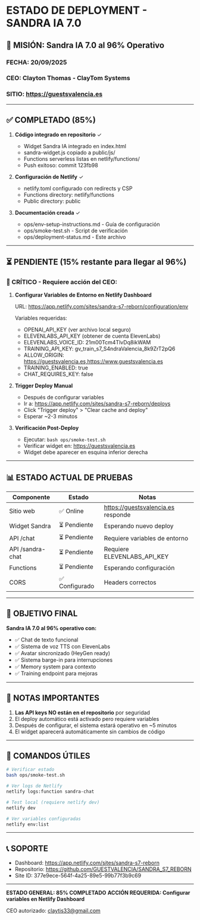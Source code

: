 # ESTADO DE DEPLOYMENT - SANDRA IA 7.0

## 🚀 MISIÓN: Sandra IA 7.0 al 96% Operativo

### FECHA: 20/09/2025
### CEO: Clayton Thomas - ClayTom Systems
### SITIO: https://guestsvalencia.es

---

## ✅ COMPLETADO (85%)

1. **Código integrado en repositorio** ✓
   - Widget Sandra IA integrado en index.html
   - sandra-widget.js copiado a public/js/
   - Functions serverless listas en netlify/functions/
   - Push exitoso: commit 123fb98

2. **Configuración de Netlify** ✓
   - netlify.toml configurado con redirects y CSP
   - Functions directory: netlify/functions
   - Public directory: public

3. **Documentación creada** ✓
   - ops/env-setup-instructions.md - Guía de configuración
   - ops/smoke-test.sh - Script de verificación
   - ops/deployment-status.md - Este archivo

---

## ⏳ PENDIENTE (15% restante para llegar al 96%)

### 🔴 CRÍTICO - Requiere acción del CEO:

1. **Configurar Variables de Entorno en Netlify Dashboard**

   URL: https://app.netlify.com/sites/sandra-s7-reborn/configuration/env

   Variables requeridas:
   - OPENAI_API_KEY (ver archivo local seguro)
   - ELEVENLABS_API_KEY (obtener de cuenta ElevenLabs)
   - ELEVENLABS_VOICE_ID: 21m00Tcm4TlvDq8ikWAM
   - TRAINING_API_KEY: gv_train_s7_S4ndraValencia_8k9ZrT2pQ6
   - ALLOW_ORIGIN: https://guestsvalencia.es,https://www.guestsvalencia.es
   - TRAINING_ENABLED: true
   - CHAT_REQUIRES_KEY: false

2. **Trigger Deploy Manual**
   - Después de configurar variables
   - Ir a: https://app.netlify.com/sites/sandra-s7-reborn/deploys
   - Click "Trigger deploy" > "Clear cache and deploy"
   - Esperar ~2-3 minutos

3. **Verificación Post-Deploy**
   - Ejecutar: `bash ops/smoke-test.sh`
   - Verificar widget en: https://guestsvalencia.es
   - Widget debe aparecer en esquina inferior derecha

---

## 📊 ESTADO ACTUAL DE PRUEBAS

| Componente | Estado | Notas |
|------------|--------|-------|
| Sitio web | ✅ Online | https://guestsvalencia.es responde |
| Widget Sandra | ⏳ Pendiente | Esperando nuevo deploy |
| API /chat | ⏳ Pendiente | Requiere variables de entorno |
| API /sandra-chat | ⏳ Pendiente | Requiere ELEVENLABS_API_KEY |
| Functions | ⏳ Pendiente | Esperando configuración |
| CORS | ✅ Configurado | Headers correctos |

---

## 🎯 OBJETIVO FINAL

**Sandra IA 7.0 al 96% operativo con:**
- ✅ Chat de texto funcional
- ✅ Sistema de voz TTS con ElevenLabs
- ✅ Avatar sincronizado (HeyGen ready)
- ✅ Sistema barge-in para interrupciones
- ✅ Memory system para contexto
- ✅ Training endpoint para mejoras

---

## 📝 NOTAS IMPORTANTES

1. **Las API keys NO están en el repositorio** por seguridad
2. El deploy automático está activado pero requiere variables
3. Después de configurar, el sistema estará operativo en ~5 minutos
4. El widget aparecerá automáticamente sin cambios de código

---

## 🔧 COMANDOS ÚTILES

```bash
# Verificar estado
bash ops/smoke-test.sh

# Ver logs de Netlify
netlify logs:function sandra-chat

# Test local (requiere netlify dev)
netlify dev

# Ver variables configuradas
netlify env:list
```

---

## 📞 SOPORTE

- Dashboard: https://app.netlify.com/sites/sandra-s7-reborn
- Repositorio: https://github.com/GUESTVALENCIA/SANDRA_S7_REBORN
- Site ID: 377e9ece-564f-4a25-89e5-99b77f3b9c69

---

**ESTADO GENERAL: 85% COMPLETADO**
**ACCIÓN REQUERIDA: Configurar variables en Netlify Dashboard**

CEO autorizado: claytis33@gmail.com